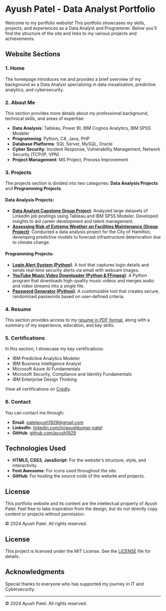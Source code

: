 # Ayush Patel - Data Analyst Portfolio

Welcome to my portfolio website! This portfolio showcases my skills, projects, and experiences as a Data Analyst and Programmer. Below you'll find the structure of the site and links to my various projects and achievements.

## Website Sections

### 1. Home
The homepage introduces me and provides a brief overview of my background as a Data Analyst specializing in data visualization, predictive analytics, and cybersecurity.

### 2. About Me
This section provides more details about my professional background, technical skills, and areas of expertise:
- **Data Analysis**: Tableau, Power BI, IBM Cognos Analytics, IBM SPSS Modeler
- **Programming**: Python, C#, Java, PHP
- **Database Platforms**: SQL Server, MySQL, Oracle
- **Cyber Security**: Incident Response, Vulnerability Management, Network Security (TCP/IP, VPN)
- **Project Management**: MS Project, Process Improvement

### 3. Projects
The projects section is divided into two categories: **Data Analysis Projects** and **Programming Projects**.

#### Data Analysis Projects:
- **[Data Analyst Capstone Group Project](https://github.com/ayush1929/Data_Analyst_Capstone)**: Analyzed large datasets of LinkedIn job postings using Tableau and IBM SPSS Modeler. Developed insights to aid career development and talent management.
- **[Assessing Risk of Extreme Weather on Facilities Maintenance (Group Project)](https://github.com/ayush1929/HEAD_2024/blob/main/Team11-HeadCompetition-FinalPoster.pdf)**: Conducted a data analysis project for the City of Hamilton, developing predictive models to forecast infrastructure deterioration due to climate change.

#### Programming Projects:
- **[Login Alert System (Python)](https://github.com/ayush1929/Login-Alert-System)**: A tool that captures login details and sends real-time security alerts via email with webcam images.
- **[YouTube Music Video Downloader (Python & FFmpeg)](https://github.com/ayush1929/YouTube-Downloader)**: A Python program that downloads high-quality music videos and merges audio and video streams into a single file.
- **[Password Generator (Python)](https://github.com/ayush1929/Password-Generator)**: A customizable tool that creates secure, randomized passwords based on user-defined criteria.

### 4. Resume
This section provides access to my [resume in PDF format](Ayush_Patel_Resume.pdf), along with a summary of my experience, education, and key skills.

### 5. Certifications
In this section, I showcase my key certifications:
- IBM Predictive Analytics Modeler
- IBM Business Intelligence Analyst
- Microsoft Azure AI Fundamentals
- Microsoft Security, Compliance and Identity Fundamentals
- IBM Enterprise Design Thinking

View all certifications on [Credly](https://www.credly.com/users/ayushkumar-vinodkumar-patel).

### 6. Contact
You can contact me through:
- **Email**: [patelayush1929@gmail.com](mailto:patelayush1929@gmail.com)
- **LinkedIn**: [linkedin.com/in/ayushkumar-patel](https://linkedin.com/in/ayushkumar-patel)
- **GitHub**: [github.com/ayush1929](https://github.com/ayush1929)

## Technologies Used
- **HTML5, CSS3, JavaScript**: For the website's structure, style, and interactivity.
- **Font Awesome**: For icons used throughout the site.
- **GitHub**: For hosting the source code of the website and projects.

## License
This portfolio website and its content are the intellectual property of Ayush Patel. Feel free to take inspiration from the design, but do not directly copy content or projects without permission.

&copy; 2024 Ayush Patel. All rights reserved.


## License

This project is licensed under the MIT License. See the [LICENSE](LICENSE) file for details.

## Acknowledgments

Special thanks to everyone who has supported my journey in IT and Cybersecurity.

---

© 2024 Ayush Patel. All rights reserved.
